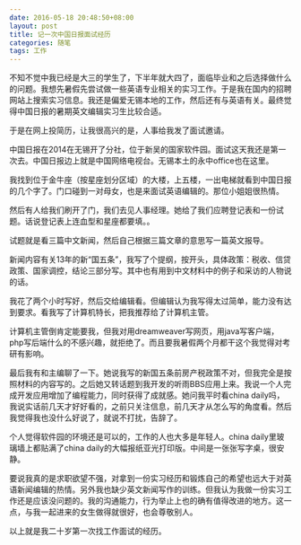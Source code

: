 ```yaml
---
date: 2016-05-18 20:48:50+08:00
layout: post
title: 记一次中国日报面试经历
categories: 随笔
tags: 工作
---
```

 

不知不觉中我已经是大三的学生了，下半年就大四了，面临毕业和之后选择做什么的问题。我想先暑假先尝试做一些英语专业相关的实习工作。于是我在国内的招聘网站上搜索实习信息。我还是偏爱无锡本地的工作，然后还有与英语有关。最终觉得中国日报的暑期英文编辑实习生比较合适。

于是在网上投简历，让我很高兴的是，人事给我发了面试邀请。

中国日报在2014在无锡开了分社，位于新吴的国家软件园。面试这天我还是第一次去。中国日报边上就是中国网络电视台。无锡本土的永中office也在这里。

我找到位于金牛座（按星座划分区域）的大楼，上五楼，一出电梯就看到中国日报的几个字了。门口碰到一对母女，也是来面试英语编辑的。那位小姐姐很热情。

然后有人给我们刷开了门，我们去见人事经理。她给了我们应聘登记表和一份试题。话说登记表上连血型和星座都要填。。

试题就是看三篇中文新闻，然后自己根据三篇文章的意思写一篇英文报导。

新闻内容有关13年的新“国五条”，我写了个提纲，按开头，具体政策：税收、信贷政策、国家调控，结论三部分写。其中也有用到中文材料中的例子和采访的人物说的话。

我花了两个小时写好，然后交给编辑看。但编辑认为我写得太过简单，能力没有达到要求。看我写了计算机特长，把我推荐给了计算机主管。

计算机主管倒肯定能要我，但我对用dreamweaver写网页，用java写客户端，php写后端什么的不感兴趣，就拒绝了。而且要我暑假两个月都干这个我觉得对考研有影响。

最后我有和主编聊了一下。她说我写的新国五条前房产税政策不对，但我完全是按照材料的内容写的。之后她又转话题到我开发的听雨BBS应用上来。我说一个人完成开发应用增加了编程能力，同时获得了成就感。她问我平时看china daily吗，我说实话前几天才好好看的，之前只关注信息，前几天才从怎么写的角度看。然后我觉得我也没什么好说了，就说不打扰，告辞了。

个人觉得软件园的环境还是可以的，工作的人也大多是年轻人。china daily里玻璃墙上都贴满了china daily的大幅报纸亚光打印版。中间是一张张写字桌，很安静。

要说我真的是求职欲望不强，对拿到一份实习经历和锻炼自己的希望也远大于对英语新闻编辑的热情。另外我也缺少英文新闻写作的训练。但我认为我做一份实习工作还是应该没问题的。我的沟通能力，行为举止上也的确有值得改进的地方。这一点，与我一起进来的女生做得就很好，也会尊敬别人。

以上就是我二十岁第一次找工作面试的经历。




